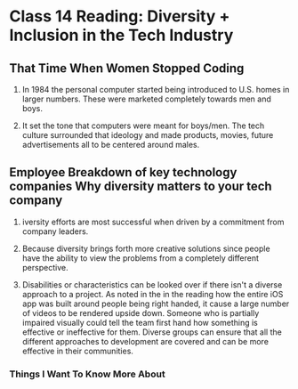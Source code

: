 # Class 14 Reading: Diversity + Inclusion in the Tech Industry

## That Time When Women Stopped Coding

1. In 1984 the personal computer started being introduced to U.S. homes in larger numbers. These were marketed completely towards men and boys.

2. It set the tone that computers were meant for boys/men. The tech culture surrounded that ideology and made products, movies, future advertisements all to be centered around males.

## Employee Breakdown of key technology companies Why diversity matters to your tech company

1. iversity efforts are most successful when driven by a commitment from company leaders.

2. Because diversity brings forth more creative solutions since people have the ability to view the problems from a completely different perspective.

3. Disabilities or characteristics can be looked over if there isn't a diverse approach to a project. As noted in the in the reading how the entire iOS app was built around people being right handed, it cause a large number of videos to be rendered upside down. Someone who is partially impaired visually could tell the team first hand how something is effective or ineffective for them. Diverse groups can ensure that all the different approaches to development are covered and can be more effective in their communities.

### Things I Want To Know More About